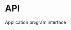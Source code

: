 # API
Application program interface

<?php

class ant_config {

	// antpool user settings
	public $username 	= 'workername';
	public $api_key 	= 'apikeycode';
	public $api_secret 	= 'apisecretkeycode';
  
  

	// alerts
	public  $email 		= 'emailaddress@email.com';
	public  $mobile 	= '+1-234-567-8910';

}

